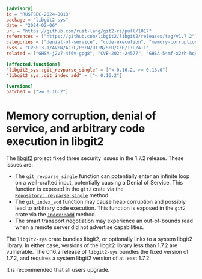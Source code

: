 ```toml
[advisory]
id = "RUSTSEC-2024-0013"
package = "libgit2-sys"
date = "2024-02-06"
url = "https://github.com/rust-lang/git2-rs/pull/1017"
references = ["https://github.com/libgit2/libgit2/releases/tag/v1.7.2"]
categories = ["denial-of-service", "code-execution", "memory-corruption"]
cvss = "CVSS:3.1/AV:N/AC:L/PR:N/UI:N/S:U/C:H/I:L/A:L"
related = ["GHSA-j2v7-4f6v-gpg8", "CVE-2024-24577", "GHSA-54mf-x2rh-hq9v", "CVE-2024-24575"]

[affected.functions]
"libgit2_sys::git_revparse_single" = ["< 0.16.2, >= 0.13.0"]
"libgit2_sys::git_index_add" = ["< 0.16.2"]

[versions]
patched = [">= 0.16.2"]
```

# Memory corruption, denial of service, and arbitrary code execution in libgit2

The [libgit2](https://github.com/libgit2/libgit2/) project fixed three security issues in the 1.7.2 release. These issues are:

* The `git_revparse_single` function can potentially enter an infinite loop on a well-crafted input, potentially causing a Denial of Service. This function is exposed in the `git2` crate via the [`Repository::revparse_single`](https://docs.rs/git2/latest/git2/struct.Repository.html#method.revparse_single) method.
* The `git_index_add` function may cause heap corruption and possibly lead to arbitrary code execution. This function is exposed in the `git2` crate via the [`Index::add`](https://docs.rs/git2/latest/git2/struct.Index.html#method.add) method.
* The smart transport negotiation may experience an out-of-bounds read when a remote server did not advertise capabilities.

The `libgit2-sys` crate bundles libgit2, or optionally links to a system libgit2 library. In either case, versions of the libgit2 library less than 1.7.2 are vulnerable. The 0.16.2 release of `libgit2-sys` bundles the fixed version of 1.7.2, and requires a system libgit2 version of at least 1.7.2.

It is recommended that all users upgrade.
